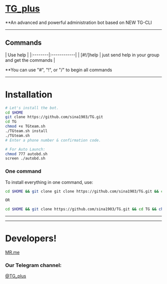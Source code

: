 # [TG_plus](https://telegram.me/tg_plus)

**An advanced and powerful administration bot based on NEW TG-CLI


* * *

## Commands

| Use help |
|:--------|:------------|
| [#!/]help | just send help in your group and get the commands |

**You can use "#", "!", or "/" to begin all commands

* * *

# Installation

```sh
# Let's install the bot.
cd $HOME
git clone https://github.com/sina1903/TG.git
cd TG
chmod +x TGteam.sh
./TGteam.sh install
./TGteam.sh 
# Enter a phone number & confirmation code.

# For Auto Launch:
chmod 777 autobd.sh
screen ./autobd.sh
```
### One command
To install everything in one command, use:
```sh
cd $HOME && git clone git clone https://github.com/sina1903/TG.git && cd TG && chmod +x TGteam.sh && ./TGteam.sh install && ./TGteam.sh

OR

cd $HOME && git clone https://github.com/sina1903/TG.git && cd TG && chmod +x TGteam.sh && ./TGteam.sh install && chmod 777 autobd.sh && screen ./autobd.sh
```

* * *
* * *

# Developers!

[MR.me]([Telegram](https://telegram.me/mr_me_ir))


### Our Telegram channel:

[@TG_plus](https://telegram.me/TG_plus)

